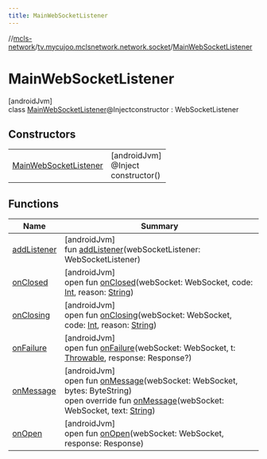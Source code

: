 ```yaml
---
title: MainWebSocketListener
---
```

//[mcls-network](../../../index.html)/[tv.mycujoo.mclsnetwork.network.socket](../index.html)/[MainWebSocketListener](index.html)



# MainWebSocketListener



[androidJvm]\
class [MainWebSocketListener](index.html)@Injectconstructor : WebSocketListener



## Constructors


| | |
|---|---|
| [MainWebSocketListener](-main-web-socket-listener.html) | [androidJvm]<br>@Inject<br>constructor() |


## Functions


| Name | Summary |
|---|---|
| [addListener](add-listener.html) | [androidJvm]<br>fun [addListener](add-listener.html)(webSocketListener: WebSocketListener) |
| [onClosed](../-reactor-listener/index.html#746747366%2FFunctions%2F-506170386) | [androidJvm]<br>open fun [onClosed](../-reactor-listener/index.html#746747366%2FFunctions%2F-506170386)(webSocket: WebSocket, code: [Int](https://kotlinlang.org/api/latest/jvm/stdlib/kotlin/-int/index.html), reason: [String](https://kotlinlang.org/api/latest/jvm/stdlib/kotlin/-string/index.html)) |
| [onClosing](../-reactor-listener/index.html#-965341629%2FFunctions%2F-506170386) | [androidJvm]<br>open fun [onClosing](../-reactor-listener/index.html#-965341629%2FFunctions%2F-506170386)(webSocket: WebSocket, code: [Int](https://kotlinlang.org/api/latest/jvm/stdlib/kotlin/-int/index.html), reason: [String](https://kotlinlang.org/api/latest/jvm/stdlib/kotlin/-string/index.html)) |
| [onFailure](../-reactor-listener/index.html#-593877028%2FFunctions%2F-506170386) | [androidJvm]<br>open fun [onFailure](../-reactor-listener/index.html#-593877028%2FFunctions%2F-506170386)(webSocket: WebSocket, t: [Throwable](https://kotlinlang.org/api/latest/jvm/stdlib/kotlin/-throwable/index.html), response: Response?) |
| [onMessage](../-reactor-listener/index.html#-413335953%2FFunctions%2F-506170386) | [androidJvm]<br>open fun [onMessage](../-reactor-listener/index.html#-413335953%2FFunctions%2F-506170386)(webSocket: WebSocket, bytes: ByteString)<br>open override fun [onMessage](on-message.html)(webSocket: WebSocket, text: [String](https://kotlinlang.org/api/latest/jvm/stdlib/kotlin/-string/index.html)) |
| [onOpen](../-reactor-listener/index.html#-1195333275%2FFunctions%2F-506170386) | [androidJvm]<br>open fun [onOpen](../-reactor-listener/index.html#-1195333275%2FFunctions%2F-506170386)(webSocket: WebSocket, response: Response) |

